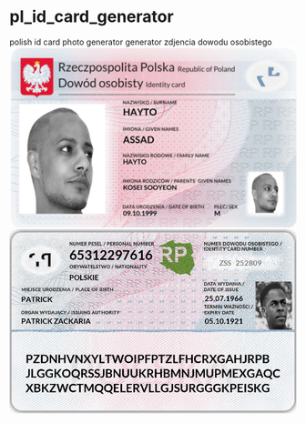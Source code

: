# pl_id_card_generator
polish id card photo generator
generator zdjencia dowodu osobistego 
![alt text](https://github.com/kornellewy/pl_id_card_generator/blob/main/example/front_0.jpg)
![alt text](https://github.com/kornellewy/pl_id_card_generator/blob/main/example/back_0.jpg)

